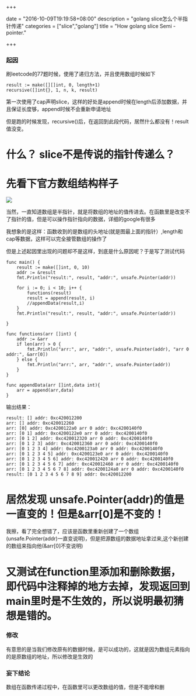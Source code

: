 +++

date = "2016-10-09T19:19:58+08:00"
description = "golang slice怎么个半指针传递"
categories = ["slice","golang"]
title = "How golang slice Semi - pointer."

+++


### 起因
刷leetcode的77题时候，使用了递归方法，并且使用数组时候如下
```
result := make([][]int, 0, length+1)
recursive([]int{}, 1, n, k, result)
```
第一次使用了cap声明slice，这样的好处是append时候在length后添加数据，并且保证长度够，append时候不会重新申请地址

但是跑的时候发现，recursive()后，在返回到此段代码，居然什么都没有！result值没变。

# 什么？ slice不是传说的指针传递么？

# 先看下官方数组结构样子

![](/img/slice.png)

当然，一直知道数组是半指针，就是将数组的地址的值传进去。在函数里是改变不了指针的值，但是可以操作指针指向的数据，详细的google有很多

我想象的是这样：函数收到的是数组的头地址(就是图最上面的指针）,length和cap等数据，这样可以完全接管数组的操作了

但是上述起因里出现的问题却不是这样，到底是什么原因呢？于是写了测试代码

```
func main() {
	result := make([]int, 0, 10)
	addr := &result
	fmt.Println("result:", result, "addr:", unsafe.Pointer(addr))

	for i := 0; i < 10; i++ {
		functions(result)
		result = append(result, i)
		//appendData(result,i)
	}
	fmt.Println("result:", result, "addr:", unsafe.Pointer(addr))

}

func functions(arr []int) {
	addr := &arr
	if len(arr) > 0 {
		fmt.Println("arr:", arr, "addr:", unsafe.Pointer(addr), "arr 0 addr:", &arr[0])
	} else {
		fmt.Println("arr:", arr, "addr:", unsafe.Pointer(addr))
	}
}

func appendData(arr []int,data int){
	arr = append(arr,data)
}

```

输出结果：
```
result: [] addr: 0xc420012200
arr: [] addr: 0xc420012260
arr: [0] addr: 0xc4200122a0 arr 0 addr: 0xc4200140f0
arr: [0 1] addr: 0xc4200122e0 arr 0 addr: 0xc4200140f0
arr: [0 1 2] addr: 0xc420012320 arr 0 addr: 0xc4200140f0
arr: [0 1 2 3] addr: 0xc420012360 arr 0 addr: 0xc4200140f0
arr: [0 1 2 3 4] addr: 0xc4200123a0 arr 0 addr: 0xc4200140f0
arr: [0 1 2 3 4 5] addr: 0xc4200123e0 arr 0 addr: 0xc4200140f0
arr: [0 1 2 3 4 5 6] addr: 0xc420012420 arr 0 addr: 0xc4200140f0
arr: [0 1 2 3 4 5 6 7] addr: 0xc420012460 arr 0 addr: 0xc4200140f0
arr: [0 1 2 3 4 5 6 7 8] addr: 0xc4200124a0 arr 0 addr: 0xc4200140f0
result: [0 1 2 3 4 5 6 7 8 9] addr: 0xc420012200
```

# 居然发现 unsafe.Pointer(addr)的值是一直变的！但是&arr[0]是不变的！

我擦，看了完全想错了，应该是函数里重新创建了一个数组(unsafe.Pointer(addr)一直变说明)，但是把源数组的数据地址拿过来,这个新创建的数组来指向他(&arr[0]不变说明)

# 又测试在function里添加和删除数据，即代码中注释掉的地方去掉，发现返回到main里时是不生效的，所以说明最初猜想是错的。

### 修改
 有意思的是当我们修改原有的数据时候，是可以成功的，这就是因为数组元素指向的是原数组的地址，所以修改是生效的


### 妄下结论

数组在函数传递过程中，在函数里可以更改数组的值，但是不能增和删
